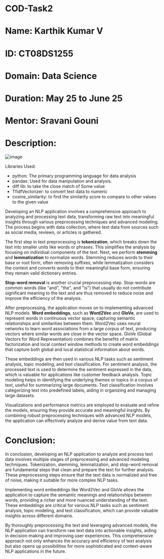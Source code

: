 # COD-Task2
# Name: Karthik Kumar V
# ID: CT08DS1255
# Domain: Data Science
# Duration: May 25 to June 25
# Mentor: Sravani Gouni
# Description: 

![image](https://github.com/Karthi-Raja/COD-Task2/assets/93022237/365ba06d-1d81-4958-87b7-358b727909ab)

Libraries Used:
 - python: The primary programming language for data analysis
 - pandas: Used for data manipulation and analysis.
 - diff lib: to take the close match of Some value
 - TfidfVectorizer: to convert text data to numeric
 - cosine_similarity: to find the similarity score to compare to other values to the given value

Developing an NLP application involves a comprehensive approach to analyzing and processing text data, transforming raw text into meaningful insights through various preprocessing techniques and advanced modeling. The process begins with data collection, where text data from sources such as social media, reviews, or articles is gathered.

The first step in text preprocessing is **tokenization**, which breaks down the text into smaller units like words or phrases. This simplifies the analysis by focusing on individual components of the text. Next, we perform **stemming** and **lemmatization** to normalize words. Stemming reduces words to their base or root form, often removing suffixes, while lemmatization considers the context and converts words to their meaningful base form, ensuring they remain valid dictionary entries.

**Stop-word removal** is another crucial preprocessing step. Stop-words are common words (like "and", "the", and "is") that usually do not contribute significant meaning to the text and are thus removed to reduce noise and improve the efficiency of the analysis.

After preprocessing, the application moves on to implementing advanced NLP models. **Word embeddings**, such as **Word2Vec** and **GloVe**, are used to represent words in continuous vector space, capturing semantic relationships and similarities between them. Word2Vec uses neural networks to learn word associations from a large corpus of text, producing vectors where similar words are close in the vector space. GloVe (Global Vectors for Word Representation) combines the benefits of matrix factorization and local context window methods to create word embeddings that capture both global and local statistical information about words.

These embeddings are then used in various NLP tasks such as sentiment analysis, topic modeling, and text classification. For sentiment analysis, the processed text is used to determine the sentiment expressed in the data, which is valuable for applications like customer feedback analysis. Topic modeling helps in identifying the underlying themes or topics in a corpus of text, useful for summarizing large documents. Text classification involves categorizing text into predefined labels, aiding in organizing and managing large datasets.

Visualizations and performance metrics are employed to evaluate and refine the models, ensuring they provide accurate and meaningful insights. By combining robust preprocessing techniques with advanced NLP models, the application can effectively analyze and derive value from text data.

# Conclusion:

In conclusion, developing an NLP application to analyze and process text data involves multiple stages of preprocessing and advanced modeling techniques. Tokenization, stemming, lemmatization, and stop-word removal are fundamental steps that clean and prepare the text for further analysis. These preprocessing steps ensure that the text data is normalized and free of noise, making it suitable for more complex NLP tasks.

Implementing word embeddings like Word2Vec and GloVe allows the application to capture the semantic meanings and relationships between words, providing a richer and more nuanced understanding of the text. These embeddings are critical for various NLP tasks such as sentiment analysis, topic modeling, and text classification, which can provide valuable insights across different domains.

By thoroughly preprocessing the text and leveraging advanced models, the NLP application can transform raw text data into actionable insights, aiding in decision-making and improving user experiences. This comprehensive approach not only enhances the accuracy and efficiency of text analysis but also opens up possibilities for more sophisticated and context-aware NLP applications in the future.
